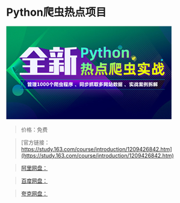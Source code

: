 # Python爬虫热点项目

![img](../../../assets/study163/free/21ba7e32962344e8a8948dc94e1272d4.jpg)

> 价格：免费

> [官方链接：https://study.163.com/course/introduction/1209426842.htm](https://study.163.com/course/introduction/1209426842.htm)

> [阿里网盘：]()

> [百度网盘：]()

> [夸克网盘：]()
